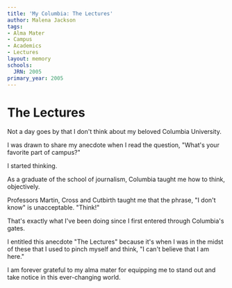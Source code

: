 ```yaml
---
title: 'My Columbia: The Lectures'
author: Malena Jackson
tags:
- Alma Mater
- Campus
- Academics
- Lectures
layout: memory
schools:
  JRN: 2005
primary_year: 2005
---
```

# The Lectures

Not a day goes by that I don't think about my beloved Columbia University.

I was drawn to share my anecdote when I read the question, "What's your favorite part of campus?"

I started thinking.

As a graduate of the school of journalism, Columbia taught me how to think, objectively.

Professors Martin, Cross and Cutbirth taught me that the phrase, "I don't know" is unacceptable.  "Think!"

That's exactly what I've been doing since I first entered through Columbia's gates.

I entitled this anecdote "The Lectures" because it's when I was in the midst of these that I used to pinch myself and think, "I can't believe that I am here."

I am forever grateful to my alma mater for equipping me to stand out and take notice in this ever-changing world.

